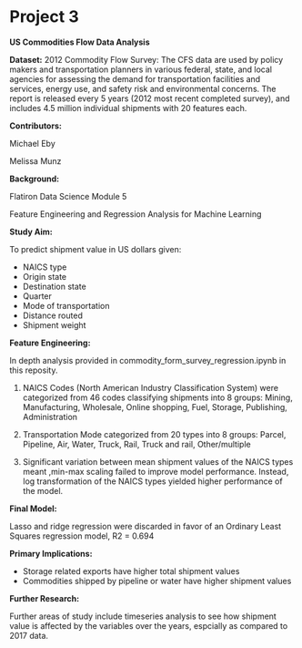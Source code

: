 # Project 3

**US Commodities Flow Data Analysis**

**Dataset:** 2012 Commodity Flow Survey: The CFS data are used by policy makers and transportation planners in various federal, state, and local agencies for assessing the demand for transportation facilities and services, energy use, and safety risk and environmental concerns. The report is released every 5 years (2012 most recent completed survey), and includes 4.5 million individual shipments with 20 features each.

**Contributors:**

Michael Eby

Melissa Munz

**Background:**

Flatiron Data Science Module 5

Feature Engineering and Regression Analysis for Machine Learning

**Study Aim:** 

To predict shipment value in US dollars given:

- NAICS type
- Origin state 
- Destination state
- Quarter
- Mode of transportation
- Distance routed
- Shipment weight

**Feature Engineering:** 

In depth analysis provided in commodity_form_survey_regression.ipynb in this reposity.

1. NAICS Codes (North American Industry Classification System) were categorized from 46 codes classifying shipments into 8 groups: Mining, Manufacturing, Wholesale, Online shopping, Fuel, Storage, Publishing, Administration

2. Transportation Mode categorized from 20 types into 8 groups: Parcel, Pipeline, Air, Water, Truck, Rail, Truck and rail, Other/multiple

3. Significant variation between mean shipment values of the NAICS types meant ,min-max scaling failed to improve model performance. Instead, log transformation of the NAICS types yielded higher performance of the model.

**Final Model:** 

Lasso and ridge regression were discarded in favor of an Ordinary Least Squares regression model, R2 = 0.694

**Primary Implications:**

- Storage related exports  have  higher total shipment values
- Commodities shipped by pipeline or water have higher shipment values

**Further Research:**

Further areas of study include timeseries analysis to see how shipment value is affected by the variables over the years, espcially as compared to 2017 data.
